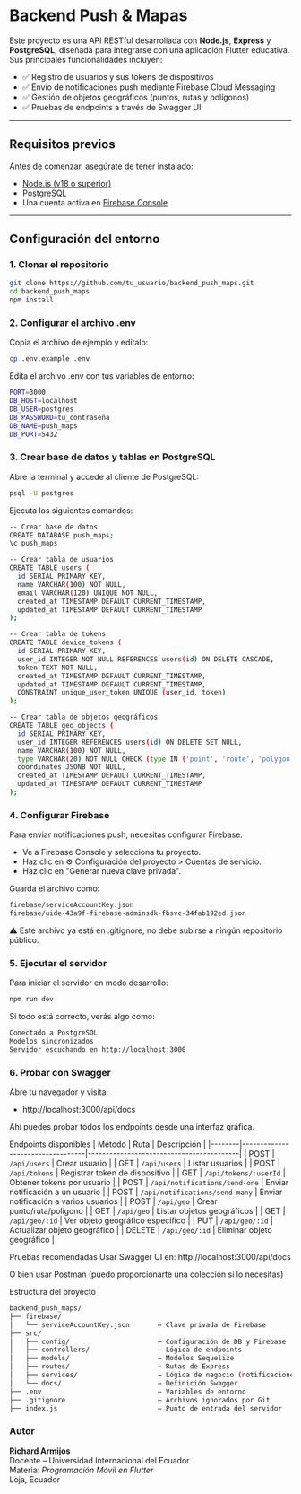 # Backend Push & Mapas

Este proyecto es una API RESTful desarrollada con **Node.js**, **Express** y **PostgreSQL**, diseñada para integrarse con una aplicación Flutter educativa. Sus principales funcionalidades incluyen:

- ✅ Registro de usuarios y sus tokens de dispositivos
- ✅ Envío de notificaciones push mediante Firebase Cloud Messaging
- ✅ Gestión de objetos geográficos (puntos, rutas y polígonos)
- ✅ Pruebas de endpoints a través de Swagger UI

---

## Requisitos previos

Antes de comenzar, asegúrate de tener instalado:

- [Node.js (v18 o superior)](https://nodejs.org/)
- [PostgreSQL](https://www.postgresql.org/download/)
- Una cuenta activa en [Firebase Console](https://console.firebase.google.com/)

---

## Configuración del entorno

### 1. Clonar el repositorio

```bash
git clone https://github.com/tu_usuario/backend_push_maps.git
cd backend_push_maps
npm install
```

### 2. Configurar el archivo .env
Copia el archivo de ejemplo y edítalo:

```bash
cp .env.example .env
```

Edita el archivo .env con tus variables de entorno:

```bash
PORT=3000
DB_HOST=localhost
DB_USER=postgres
DB_PASSWORD=tu_contraseña
DB_NAME=push_maps
DB_PORT=5432
```

### 3. Crear base de datos y tablas en PostgreSQL
Abre la terminal y accede al cliente de PostgreSQL:

```bash
psql -U postgres
```

Ejecuta los siguientes comandos:

```bash
-- Crear base de datos
CREATE DATABASE push_maps;
\c push_maps

-- Crear tabla de usuarios
CREATE TABLE users (
  id SERIAL PRIMARY KEY,
  name VARCHAR(100) NOT NULL,
  email VARCHAR(120) UNIQUE NOT NULL,
  created_at TIMESTAMP DEFAULT CURRENT_TIMESTAMP,
  updated_at TIMESTAMP DEFAULT CURRENT_TIMESTAMP
);

-- Crear tabla de tokens
CREATE TABLE device_tokens (
  id SERIAL PRIMARY KEY,
  user_id INTEGER NOT NULL REFERENCES users(id) ON DELETE CASCADE,
  token TEXT NOT NULL,
  created_at TIMESTAMP DEFAULT CURRENT_TIMESTAMP,
  updated_at TIMESTAMP DEFAULT CURRENT_TIMESTAMP,
  CONSTRAINT unique_user_token UNIQUE (user_id, token)
);

-- Crear tabla de objetos geográficos
CREATE TABLE geo_objects (
  id SERIAL PRIMARY KEY,
  user_id INTEGER REFERENCES users(id) ON DELETE SET NULL,
  name VARCHAR(100) NOT NULL,
  type VARCHAR(20) NOT NULL CHECK (type IN ('point', 'route', 'polygon')),
  coordinates JSONB NOT NULL,
  created_at TIMESTAMP DEFAULT CURRENT_TIMESTAMP,
  updated_at TIMESTAMP DEFAULT CURRENT_TIMESTAMP
);
```

### 4. Configurar Firebase
Para enviar notificaciones push, necesitas configurar Firebase:

- Ve a Firebase Console y selecciona tu proyecto.
- Haz clic en ⚙️ Configuración del proyecto > Cuentas de servicio.
- Haz clic en "Generar nueva clave privada".

Guarda el archivo como:

```bash
firebase/serviceAccountKey.json
firebase/uide-43a9f-firebase-adminsdk-fbsvc-34fab192ed.json
```
⚠️ Este archivo ya está en .gitignore, no debe subirse a ningún repositorio público.

### 5. Ejecutar el servidor
Para iniciar el servidor en modo desarrollo:

```bash
npm run dev
```
Si todo está correcto, verás algo como:

```bash
Conectado a PostgreSQL
Modelos sincronizados
Servidor escuchando en http://localhost:3000
```

### 6. Probar con Swagger
Abre tu navegador y visita:

- http://localhost:3000/api/docs

Ahí puedes probar todos los endpoints desde una interfaz gráfica.

Endpoints disponibles
| Método | Ruta                             | Descripción                              |
|--------|----------------------------------|------------------------------------------|
| POST   | `/api/users`                     | Crear usuario                            |
| GET    | `/api/users`                     | Listar usuarios                          |
| POST   | `/api/tokens`                    | Registrar token de dispositivo           |
| GET    | `/api/tokens/:userId`            | Obtener tokens por usuario               |
| POST   | `/api/notifications/send-one`    | Enviar notificación a un usuario         |
| POST   | `/api/notifications/send-many`   | Enviar notificación a varios usuarios    |
| POST   | `/api/geo`                       | Crear punto/ruta/polígono                |
| GET    | `/api/geo`                       | Listar objetos geográficos               |
| GET    | `/api/geo/:id`                   | Ver objeto geográfico específico         |
| PUT    | `/api/geo/:id`                   | Actualizar objeto geográfico             |
| DELETE | `/api/geo/:id`                   | Eliminar objeto geográfico               |



Pruebas recomendadas
Usar Swagger UI en: http://localhost:3000/api/docs

O bien usar Postman (puedo proporcionarte una colección si lo necesitas)

Estructura del proyecto

```bash
backend_push_maps/
├── firebase/
│   └── serviceAccountKey.json       ← Clave privada de Firebase
├── src/
│   ├── config/                      ← Configuración de DB y Firebase
│   ├── controllers/                 ← Lógica de endpoints
│   ├── models/                      ← Modelos Sequelize
│   ├── routes/                      ← Rutas de Express
│   ├── services/                    ← Lógica de negocio (notificaciones)
│   └── docs/                        ← Definición Swagger
├── .env                             ← Variables de entorno
├── .gitignore                       ← Archivos ignorados por Git
├── index.js                         ← Punto de entrada del servidor
```

### Autor
**Richard Armijos**  
Docente – Universidad Internacional del Ecuador  
Materia: *Programación Móvil en Flutter*  
Loja, Ecuador